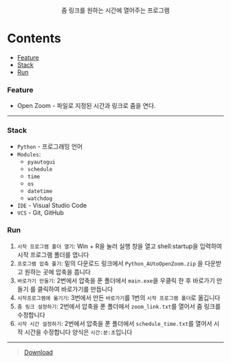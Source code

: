 <div align="center">줌 링크를 원하는 시간에 열어주는 프로그램</div>  

# Contents
* [Feature](#Feature) <br/>
* [Stack](#Stack) <br/>
* [Run](#Run) <br />

### Feature

* Open Zoom - 파일로 지정된 시간과 링크로 줌을 연다.

---

### Stack

* `Python` - 프로그래밍 언어
* `Modules`:
  - `pyautogui`
  - `schedule`
  - `time`
  - `os`
  - `datetime`
  - `watchdog`
* `IDE` - Visual Studio Code
* `VCS` - Git, GitHub

### Run

1. `시작 프로그램 폴더 열기`: Win + R을 눌러 실행 창을 열고 shell:startup을 입력하여 시작 프로그램 폴더를 엽니다
2. `프로그램 압축 풀기`: 밑의 다운로드 링크에서 `Python_AUtoOpenZoom.zip` 을 다운받고 원하는 곳에 압축을 풉니다
3. `바로가기 만들기`: 2번에서 압축을 푼 폴더에서 `main.exe`을 우클릭 한 후 바로가기 만들기 를 클릭하여 바로가기를 만듭니다
4. `시작프로그램에 옮기기`: 3번에서 만든 `바로가기`를 1번의 `시작 프로그램 폴더`로 옮깁니다
5. `줌 링크 설정하기`: 2번에서 압축을 푼 폴더에서 `zoom_link.txt`를 열어서 줌 링크를 수정합니다
6. `시작 시간 설정하기`: 2번에서 압축을 푼 폴더에서 `schedule_time.txt`를 열어서 시작 시간을 수정합니다 양식은 `시간:분:초`입니다
---

> [Download](https://github.com/3x-haust/Python_AutoOpenZoom/releases/tag/1.0.0)
